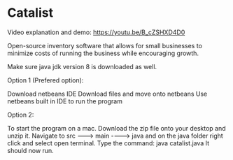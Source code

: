 # Catalist

Video explanation and demo: https://youtu.be/B_cZSHXD4D0

Open-source inventory software that allows for small businesses to minimize costs of running the business while encouraging growth.

Make sure java jdk version 8 is downloaded as well.

Option 1 (Prefered option):
  
Download netbeans IDE
Download files and move onto netbeans
Use netbeans built in IDE to run the program
  
Option 2:

To start the program on a mac. Download the zip file onto your desktop and unzip it. Navigate to src ---> main ----> java and on the java folder right click and  select open terminal.
Type the command: java catalist.java
It should now run.
